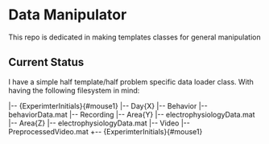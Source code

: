# Data Manipulator
This repo is dedicated in making templates classes for general manipulation

## Current Status 

I have a simple half template/half problem specific data loader class. With having the following filesystem in mind:

|-- {ExperimterInitials}{#mouse1}
  |-- Day{X}
    |-- Behavior
      |-- behaviorData.mat
    |-- Recording
      |-- Area{Y}
        |-- electrophysiologyData.mat 
      |-- Area{Z}
        |-- electrophysiologyData.mat 
      |-- Video
        |-- PreprocessedVideo.mat
+-- {ExperimterInitials}{#mouse1}


